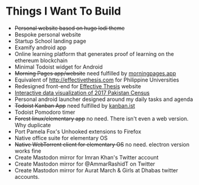 # Things I Want To Build

- ~~Personal website based on hugo lodi theme~~
- Bespoke personal website
- Startup School landing page
- Examify android app
- Online learning platform that generates proof of learning on the ethereum blockchain
- Minimal Todoist widget for Android
- ~~Morning Pages app/website~~ need fulfilled by [morningpages.app](http://morningpages.app)
- Equivalent of http://effectivethesis.com for Philippine Universities
- Redesigned front-end for [Effective Thesis](http://effectivethesis.com) website
- [Interactive data visualization of 2017 Pakistan Census](https://brandnk.github.io/Front-End-Web-Developer-Assessment/)
- Personal android launcher designed around my daily tasks and agenda
- ~~Todoist Kanban App~~ need fulfilled by [kanban.ist](http://kanban.ist)
- Todoist Pomodoro timer
- ~~Forest linux/elementary app~~ no need. There isn't even a web version. Why duplicate
- Port Pamela Fox's Unhooked extensions to Firefox
- Native office suite for elementary OS
- ~~Native WebTorrent client for elementary OS~~ no need. electron version works fine
- Create Mastodon mirror for Imran Khan's Twitter account
- Create Mastodon mirror for @AmmarRashidT on Twitter
- Create Mastodon mirror for Aurat March & Girls at Dhabas twitter accounts.
